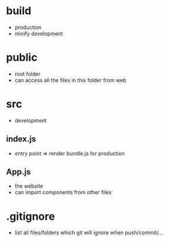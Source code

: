 
# build
- production
- minify development

# public
- root folder
- can access all the files in this folder from web

# src
- development

## index.js
- entry point => render bundle.js for production

## App.js
- the website
- can import components from other files

# .gitignore
- list all files/folders which git will ignore when push/commit/...